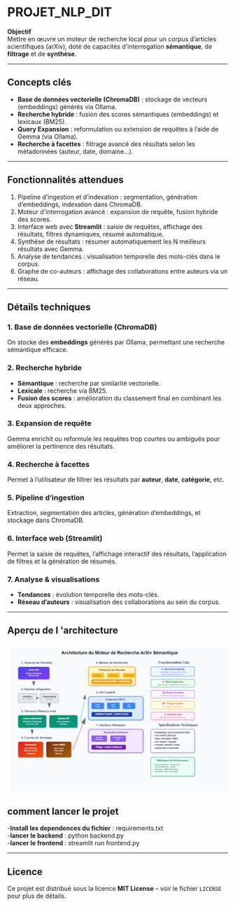 # PROJET_NLP_DIT

**Objectif**  
Mettre en œuvre un moteur de recherche local pour un corpus d’articles scientifiques (arXiv), doté de capacités d’interrogation **sémantique**, de **filtrage** et de **synthèse**.

---

## Concepts clés

- **Base de données vectorielle (ChromaDB)** : stockage de vecteurs (embeddings) générés via Ollama.  
- **Recherche hybride** : fusion des scores sémantiques (embeddings) et lexicaux (BM25).  
- **Query Expansion** : reformulation ou extension de requêtes à l’aide de Gemma (via Ollama).  
- **Recherche à facettes** : filtrage avancé des résultats selon les métadonnées (auteur, date, domaine…).

---

## Fonctionnalités attendues

1. Pipeline d’ingestion et d’indexation : segmentation, génération d’embeddings, indexation dans ChromaDB.  
2. Moteur d'interrogation avancé : expansion de requête, fusion hybride des scores.  
3. Interface web avec **Streamlit** : saisie de requêtes, affichage des résultats, filtres dynamiques, résumé automatique.  
4. Synthèse de résultats : résumer automatiquement les N meilleurs résultats avec Gemma.  
5. Analyse de tendances : visualisation temporelle des mots-clés dans le corpus.  
6. Graphe de co-auteurs : affichage des collaborations entre auteurs via un réseau.

---

## Détails techniques

### 1. Base de données vectorielle (ChromaDB)  
On stocke des **embeddings** générés par Ollama, permettant une recherche sémantique efficace.

### 2. Recherche hybride  
- **Sémantique** : recherche par similarité vectorielle.  
- **Lexicale** : recherche via BM25.  
- **Fusion des scores** : amélioration du classement final en combinant les deux approches.

### 3. Expansion de requête  
Gemma enrichit ou reformule les requêtes trop courtes ou ambiguës pour améliorer la pertinence des résultats.

### 4. Recherche à facettes  
Permet à l’utilisateur de filtrer les résultats par **auteur**, **date**, **catégorie**, etc.

### 5. Pipeline d’ingestion  
Extraction, segmentation des articles, génération d’embeddings, et stockage dans ChromaDB.

### 6. Interface web (Streamlit)  
Permet la saisie de requêtes, l’affichage interactif des résultats, l’application de filtres et la génération de résumés.

### 7. Analyse & visualisations  
- **Tendances** : évolution temporelle des mots-clés.  
- **Réseau d’auteurs** : visualisation des collaborations au sein du corpus.

---

## Aperçu de l 'architecture

![](image.png)

## comment lancer le projet 
-**Install les dependences du fichier** : requirements.txt <br>
-**lancer le backend**  : python backend.py <br>
-**lancer le frontend** : streamlit run frontend.py 

---

## Licence

Ce projet est distribué sous la licence **MIT License** – voir le fichier `LICENSE` pour plus de détails.
